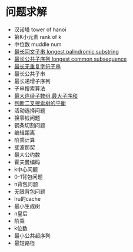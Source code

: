 # 问题求解

+ 汉诺塔 tower of hanoi
+ 第K小元素 rank of k
+ 中位数 muddle num
+ [最长回文子串 longest palindromic substring](./longestpalindromicsubstring)
+ [最长公共子序列 longest common subsequence](./longestcommonsubsequence)
+ [最长无重复字符子串](./longestnorepeatstring)
+ 最长公共子串
+ 最长递增子序列
+ 子串搜索算法
+ [最大连续子数组,最大子序和](./maximumsubarray)
+ [判断二叉搜索树的平衡](./balanceofbst)
+ 活动选择问题
+ 换零钱问题
+ 钢条切割问题
+ 编辑距离
+ 阶乘计算
+ 斐波那契
+ 最大公约数
+ 霍夫曼编码
+ k中心问题
+ 0-1背包问题
+ n背包问题
+ 无限背包问题
+ lru的cache
+ 最小生成树
+ n皇后
+ 阶乘
+ k位数
+ 最小公共超序列
+ 最短路径